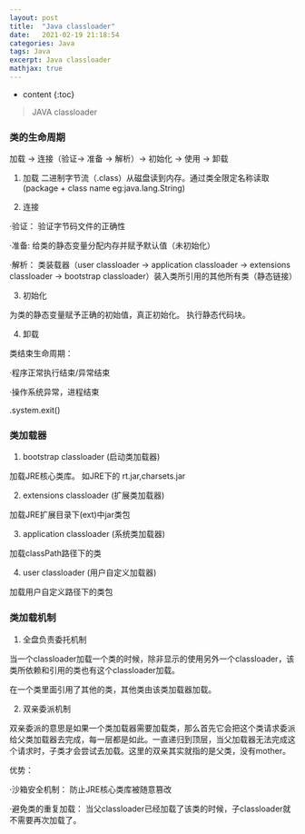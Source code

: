 ```yaml
---
layout: post
title:  "Java classloader"
date:   2021-02-19 21:18:54
categories: Java
tags: Java
excerpt: Java classloader
mathjax: true
---
```


* content
{:toc}

> JAVA classloader

### 类的生命周期

加载 -> 连接（验证-> 准备 -> 解析）-> 初始化 -> 使用 -> 卸载

1. 加载 二进制字节流（.class）从磁盘读到内存。通过类全限定名称读取(package + class name eg:java.lang.String)

2. 连接

·验证： 验证字节码文件的正确性

·准备: 给类的静态变量分配内存并赋予默认值（未初始化）

·解析： 类装载器（user classloader -> application classloader -> extensions classloader -> bootstrap classloader）装入类所引用的其他所有类（静态链接）

3. 初始化

为类的静态变量赋予正确的初始值，真正初始化。 执行静态代码块。

4. 卸载

类结束生命周期：

·程序正常执行结束/异常结束

·操作系统异常，进程结束

.system.exit()

### 类加载器

1. bootstrap classloader (启动类加载器)

加载JRE核心类库。 如JRE下的 rt.jar,charsets.jar

2. extensions classloader (扩展类加载器)

加载JRE扩展目录下(ext)中jar类包

3. application classloader (系统类加载器)

加载classPath路径下的类

4. user classloader (用户自定义加载器)

加载用户自定义路径下的类包

### 类加载机制

1. 全盘负责委托机制

当一个classloader加载一个类的时候，除非显示的使用另外一个classloader，该类所依赖和引用的类也有这个classloader加载。

在一个类里面引用了其他的类，其他类由该类加载器加载。

2. 双亲委派机制

双亲委派的意思是如果一个类加载器需要加载类，那么首先它会把这个类请求委派给父类加载器去完成，每一层都是如此。一直递归到顶层，当父加载器无法完成这个请求时，子类才会尝试去加载。这里的双亲其实就指的是父类，没有mother。

优势： 

·沙箱安全机制： 防止JRE核心类库被随意篡改

·避免类的重复加载： 当父classloader已经加载了该类的时候，子classloader就不需要再次加载了。